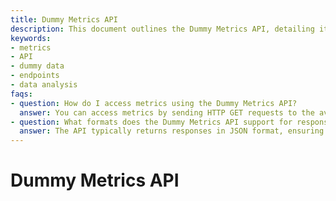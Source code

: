 ```yaml
---
title: Dummy Metrics API
description: This document outlines the Dummy Metrics API, detailing its endpoints, parameters, and usage guidelines for retrieving and managing metric data.
keywords:
- metrics
- API
- dummy data
- endpoints
- data analysis
faqs:
- question: How do I access metrics using the Dummy Metrics API?
  answer: You can access metrics by sending HTTP GET requests to the available endpoints, specifying any required parameters outlined in the documentation.
- question: What formats does the Dummy Metrics API support for responses?
  answer: The API typically returns responses in JSON format, ensuring ease of integration with most modern systems and programming languages.
---
```

# Dummy Metrics API
